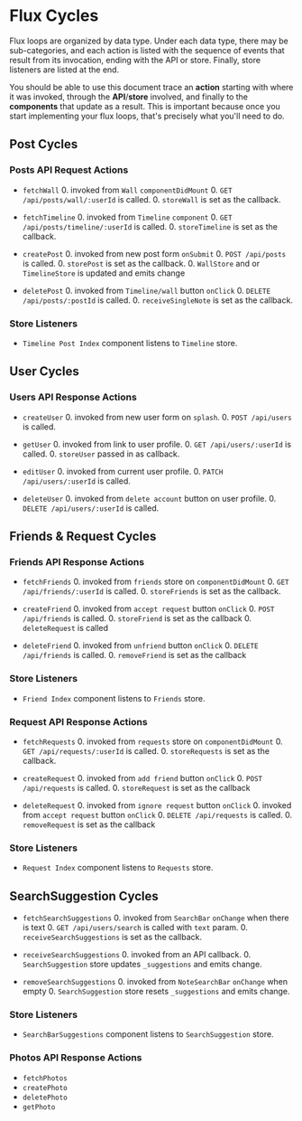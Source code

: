 # Flux Cycles

Flux loops are organized by data type. Under each data type, there may
be sub-categories, and each action is listed with the sequence of events
that result from its invocation, ending with the API or store. Finally,
store listeners are listed at the end.

You should be able to use this document trace an **action** starting
with where it was invoked, through the **API**/**store** involved, and
finally to the **components** that update as a result. This is important
because once you start implementing your flux loops, that's precisely
what you'll need to do.


## Post Cycles

### Posts API Request Actions

* `fetchWall`
  0. invoked from `Wall` `componentDidMount`
  0. `GET /api/posts/wall/:userId` is called.
  0. `storeWall` is set as the callback.

* `fetchTimeline`
  0. invoked from `Timeline` `component`
  0. `GET /api/posts/timeline/:userId` is called.
  0. `storeTimeline` is set as the callback.

* `createPost`
  0. invoked from new post form `onSubmit`
  0. `POST /api/posts` is called.
  0. `storePost` is set as the callback.
  0. `WallStore` and or `TimelineStore` is updated and emits change  

* `deletePost`
  0. invoked from `Timeline/wall` button `onClick`
  0. `DELETE /api/posts/:postId` is called.
  0. `receiveSingleNote` is set as the callback.

### Store Listeners

  * `Timeline Post Index` component listens to `Timeline` store.

## User Cycles

### Users API Response Actions

* `createUser`
  0. invoked from new user form on `splash`.
  0. `POST /api/users` is called.

* `getUser`
  0. invoked from link to user profile.
  0. `GET /api/users/:userId` is called.
  0. `storeUser` passed in as callback.

* `editUser`
  0. invoked from current user profile.
  0. `PATCH /api/users/:userId` is called.  

* `deleteUser`
  0. invoked from `delete account` button on user profile.
  0. `DELETE /api/users/:userId` is called.

## Friends & Request Cycles

### Friends API Response Actions

* `fetchFriends`
  0. invoked from `friends` store on `componentDidMount`
  0. `GET /api/friends/:userId` is called.
  0. `storeFriends` is set as the callback.

* `createFriend`
  0. invoked from `accept request` button `onClick`
  0. `POST /api/friends` is called.
  0. `storeFriend` is set as the callback
  0. `deleteRequest` is called

* `deleteFriend`
  0. invoked from `unfriend` button `onClick`
  0. `DELETE /api/friends` is called.
  0. `removeFriend` is set as the callback  

### Store Listeners

* `Friend Index` component listens to `Friends` store.  

### Request API Response Actions

* `fetchRequests`
  0. invoked from `requests` store on `componentDidMount`
  0. `GET /api/requests/:userId` is called.
  0. `storeRequests` is set as the callback.

* `createRequest`
  0. invoked from `add friend` button `onClick`
  0. `POST /api/requests` is called.
  0. `storeRequest` is set as the callback

* `deleteRequest`
  0. invoked from `ignore request` button `onClick`
  0. invoked from `accept request` button `onClick`
  0. `DELETE /api/requests` is called.
  0. `removeRequest` is set as the callback

### Store Listeners

* `Request Index` component listens to `Requests` store.

## SearchSuggestion Cycles

* `fetchSearchSuggestions`
  0. invoked from `SearchBar` `onChange` when there is text
  0. `GET /api/users/search` is called with `text` param.
  0. `receiveSearchSuggestions` is set as the callback.

* `receiveSearchSuggestions`
  0. invoked from an API callback.
  0. `SearchSuggestion` store updates `_suggestions` and emits change.

* `removeSearchSuggestions`
  0. invoked from `NoteSearchBar` `onChange` when empty
  0. `SearchSuggestion` store resets `_suggestions` and emits change.

### Store Listeners

* `SearchBarSuggestions` component listens to `SearchSuggestion` store.


### Photos API Response Actions  

* `fetchPhotos`
* `createPhoto`
* `deletePhoto`
* `getPhoto`
